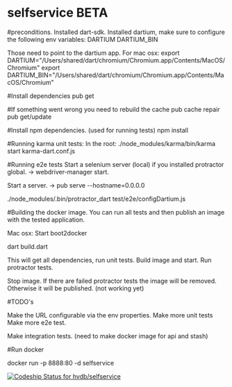 selfservice BETA
===========

#preconditions.
Installed dart-sdk.
Installed dartium, make sure to configure the following env variables:
DARTIUM
DARTIUM_BIN

Those need to point to the dartium app.
For mac osx:
export DARTIUM="/Users/shared/dart/chromium/Chromium.app/Contents/MacOS/Chromium"
export DARTIUM_BIN="/Users/shared/dart/chromium/Chromium.app/Contents/MacOS/Chromium"

#Install dependencies
pub get

#If something went wrong you need to rebuild the cache
pub cache repair
pub get/update

#Install npm dependencies. (used for running tests)
npm install

#Running karma unit tests:
In the root:
 ./node_modules/karma/bin/karma start karma-dart.conf.js

#Running e2e tests
Start a selenium server (local) if you installed protractor global.
 -> webdriver-manager start.

Start a server.
-> pub serve --hostname=0.0.0.0

./node_modules/.bin/protractor_dart test/e2e/configDartium.js



#Building the docker image.
You can run all tests and then publish an image with the tested application.


Mac osx:
Start boot2docker

dart build.dart

This will get all dependencies,  run unit tests.
Build image and start.
Run protractor tests.

Stop image.
If there are failed protractor tests the image will be removed.
Otherwise it will be published. (not working yet)


#TODO's

Make the URL configurable via the env properties.
Make more unit tests
Make more e2e test.

Make integration tests.
(need to make docker image for api and stash)

#Run docker

docker run -p 8888:80 -d selfservice





[ ![Codeship Status for hvdb/selfservice](https://www.codeship.io/projects/fad7b5a0-fa3f-0131-9eeb-3aac33d676db/status)](https://www.codeship.io/projects/29029)

